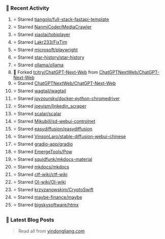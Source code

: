 ### 🚀 Recent Activity

<!--RECENT_ACTIVITY:start-->
1. ⭐ Starred [tiangolo/full-stack-fastapi-template](https://github.com/tiangolo/full-stack-fastapi-template)<br>
2. ⭐ Starred [NanmiCoder/MediaCrawler](https://github.com/NanmiCoder/MediaCrawler)<br>
3. ⭐ Starred [xiaolai/tobiplayer](https://github.com/xiaolai/tobiplayer)<br>
4. ⭐ Starred [Lakr233/FixTim](https://github.com/Lakr233/FixTim)<br>
5. ⭐ Starred [microsoft/playwright](https://github.com/microsoft/playwright)<br>
6. ⭐ Starred [star-history/star-history](https://github.com/star-history/star-history)<br>
7. ⭐ Starred [ollama/ollama](https://github.com/ollama/ollama)<br>
8. 🔱 Forked [tcitry/ChatGPT-Next-Web](https://github.com/tcitry/ChatGPT-Next-Web) from [ChatGPTNextWeb/ChatGPT-Next-Web](https://github.com/ChatGPTNextWeb/ChatGPT-Next-Web)<br>
9. ⭐ Starred [ChatGPTNextWeb/ChatGPT-Next-Web](https://github.com/ChatGPTNextWeb/ChatGPT-Next-Web)<br>
10. ⭐ Starred [wagtail/wagtail](https://github.com/wagtail/wagtail)<br>
11. ⭐ Starred [joyzoursky/docker-python-chromedriver](https://github.com/joyzoursky/docker-python-chromedriver)<br>
12. ⭐ Starred [joeyism/linkedin_scraper](https://github.com/joeyism/linkedin_scraper)<br>
13. ⭐ Starred [scalar/scalar](https://github.com/scalar/scalar)<br>
14. ⭐ Starred [Mikubill/sd-webui-controlnet](https://github.com/Mikubill/sd-webui-controlnet)<br>
15. ⭐ Starred [easydiffusion/easydiffusion](https://github.com/easydiffusion/easydiffusion)<br>
16. ⭐ Starred [VinsonLaro/stable-diffusion-webui-chinese](https://github.com/VinsonLaro/stable-diffusion-webui-chinese)<br>
17. ⭐ Starred [gradio-app/gradio](https://github.com/gradio-app/gradio)<br>
18. ⭐ Starred [EmergeTools/Pow](https://github.com/EmergeTools/Pow)<br>
19. ⭐ Starred [squidfunk/mkdocs-material](https://github.com/squidfunk/mkdocs-material)<br>
20. ⭐ Starred [mkdocs/mkdocs](https://github.com/mkdocs/mkdocs)<br>
21. ⭐ Starred [ctf-wiki/ctf-wiki](https://github.com/ctf-wiki/ctf-wiki)<br>
22. ⭐ Starred [OI-wiki/OI-wiki](https://github.com/OI-wiki/OI-wiki)<br>
23. ⭐ Starred [krzyzanowskim/CryptoSwift](https://github.com/krzyzanowskim/CryptoSwift)<br>
24. ⭐ Starred [maybe-finance/maybe](https://github.com/maybe-finance/maybe)<br>
25. ⭐ Starred [bigskysoftware/htmx](https://github.com/bigskysoftware/htmx)<br>
<!--RECENT_ACTIVITY:end-->

### 📝 Latest Blog Posts

<!-- BLOG-POST-LIST:START -->

<!-- BLOG-POST-LIST:END -->

> Read all from [yindongliang.com](https://yindongliang.com)
